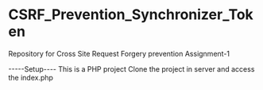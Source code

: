 # CSRF_Prevention_Synchronizer_Token
Repository for Cross Site Request Forgery prevention Assignment-1

-----Setup----
This is a PHP project
Clone the project in server and access the index.php 
